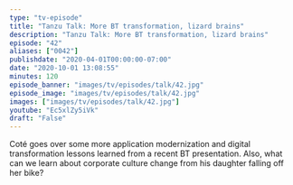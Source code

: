 ```yaml
---
type: "tv-episode"
title: "Tanzu Talk: More BT transformation, lizard brains"
description: "Tanzu Talk: More BT transformation, lizard brains"
episode: "42"
aliases: ["0042"]
publishdate: "2020-04-01T00:00:00-07:00"
date: "2020-10-01 13:08:55"
minutes: 120
episode_banner: "images/tv/episodes/talk/42.jpg"
episode_image: "images/tv/episodes/talk/42.jpg"
images: ["images/tv/episodes/talk/42.jpg"]
youtube: "Ec5xlZy5iVk"
draft: "False"
---
```


Coté goes over some more application modernization and digital transformation lessons learned from a recent BT presentation. Also, what can we learn about corporate culture change from his daughter falling off her bike?